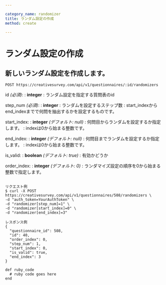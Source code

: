```yaml
---

category_name: randomizer
title: ランダム設定の作成
method: create

---
```


# ランダム設定の作成

## 新しいランダム設定を作成します。

`POST https://creativesurvey.com/api/v1/questionnaires/:id/randomizers`

id _(必須)_:
: __integer__
: ランダム設定を指定する質問表のid

step_num _(必須)_:
: __integer__
: ランダムを設定するステップ数
: start_indexからend_indexまでで何問を抽出するかを設定するものです。

start_index:
: __integer__ _(デフォルト: null)_
: 何問目からランダムを設定するか指定します。
: indexは0から始まる整数です。

end_index:
: __integer__ _(デフォルト: null)_
: 何問目までランダムを設定するか指定します。
: indexは0から始まる整数です。

is_valid:
: __boolean__ _(デフォルト: true)_
: 有効かどうか

order_index:
: __integer__ _(デフォルト: 0)_
: ランダマイズ設定の順序を0から始まる整数で指定します。

~~~

リクエスト例
$ curl -X POST https://creativesurvey.com/api/v1/questionnaires/508/randomizers \
-d "auth_token=YourAuthToken" \
-d "randomizer[step_num]=1" \
-d "randomizer[start_index]=0" \
-d "randomizer[end_index]=3"

レスポンス例
{
  "questionnaire_id": 508,
  "id": 40,
  "order_index": 0,
  "step_num": 1,
  "start_index": 0,
  "is_valid": true,
  "end_index": 3
}

~~~

~~~
def ruby_code
  # ruby code goes here
end
~~~

